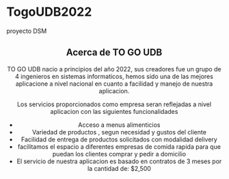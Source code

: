 # TogoUDB2022
proyecto DSM 
<!DOCTYPE HTML>
<!--
	Arcana by HTML5 UP
	html5up.net | @ajlkn
	Free for personal and commercial use under the CCA 3.0 license (html5up.net/license)
-->
<html>
	<head>
					<div class="container">
						<header class="major">
							<h2>Acerca de TO GO UDB</h2>
							<p>TO GO UDB nacio a principios del año 2022, sus creadores fue un grupo de 4 ingenieros en sistemas 
							informaticos, hemos sido una de las mejores aplicacione a nivel nacional en cuanto a facilidad y manejo de nuestra aplicacion.
			</p>
							<p>Los servicios proporcionados como empresa seran reflejadas a nivel aplicacion con las siguientes funcionalidades</p>
							<ul>
								<li>Acceso a menus alimenticios</li>
								<li>Variedad de productos , segun necesidad y gustos del cliente</li>
								<li>Facilidad de entrega de productos solicitados con modalidad delivery</li>
								<li>facilitamos el espacio a diferentes empresas de comida rapida para que puedan los clientes comprar y pedir a domicilio</li>
								<li>El servicio de nuestra aplicacion es basado en contratos de 3 meses por la cantidad de: $2,500</li>
								<br>
								<br>
								<br>

								
							
	
</html> 
